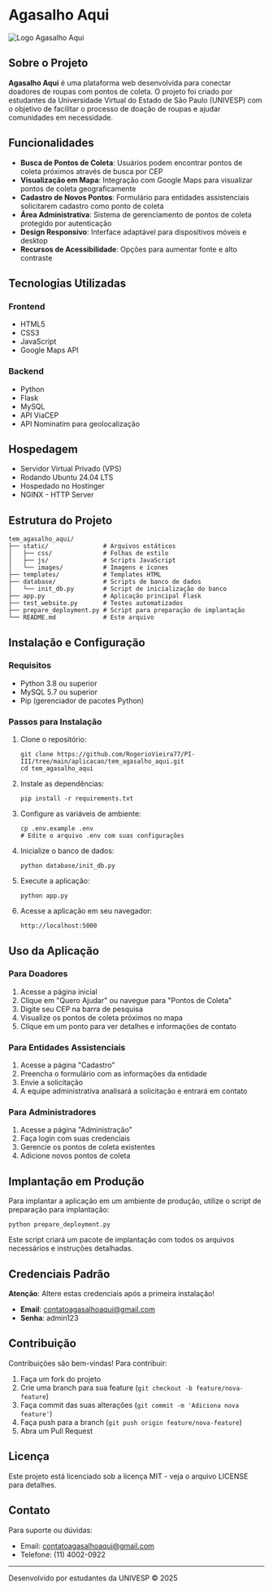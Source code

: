 # Agasalho Aqui

![Logo Agasalho Aqui](https://private-us-east-1.manuscdn.com/sessionFile/tdoESe0rdNXl5uwJnENTbB/sandbox/PGupDsxTGD3RTrdfbYY5vs-images_1745382423193_na1fn_L2hvbWUvdWJ1bnR1L3RlbV9hZ2FzYWxob19hcXVpL3N0YXRpYy9pbWFnZXMvSGVhcnRCb3hsb2dv.png?Policy=eyJTdGF0ZW1lbnQiOlt7IlJlc291cmNlIjoiaHR0cHM6Ly9wcml2YXRlLXVzLWVhc3QtMS5tYW51c2Nkbi5jb20vc2Vzc2lvbkZpbGUvdGRvRVNlMHJkTlhsNXV3Sm5FTlRiQi9zYW5kYm94L1BHdXBEc3hUR0QzUlRyZGZiWVk1dnMtaW1hZ2VzXzE3NDUzODI0MjMxOTNfbmExZm5fTDJodmJXVXZkV0oxYm5SMUwzUmxiVjloWjJGellXeG9iMTloY1hWcEwzTjBZWFJwWXk5cGJXRm5aWE12U0dWaGNuUkNiM2hzYjJkdi5wbmciLCJDb25kaXRpb24iOnsiRGF0ZUxlc3NUaGFuIjp7IkFXUzpFcG9jaFRpbWUiOjE3NjcyMjU2MDB9fX1dfQ__&Key-Pair-Id=K2HSFNDJXOU9YS&Signature=XSb0mBXC7OUjWijTqEcEdp7TKs7mNOsU0G0~VNiWCmDBCV3~EuE5NCGIs8YgyVDrU-3TWzS5rjFh9dKECkdjVKfb5P9Pfi2s7~vyTPWELtnLexgzBu5uMoObyusZ2tCLDfEXrpCvlgiDtWHLtBUX2bq6pjUTcTA2HJFvy1E2ZjdMesxxVfUVmg9XOTuzwDIPqJq0kH5Q-xh9D8NkgtW7ytO3P6AeQUf8-uol7tFUk-jbN43JBzss7xKMnIvt6RE0qpFjjO31BUSSO-UhOBOlcWlQmaAfmc1G45XFBQjut2UfnNf7iWe4nWhYQF9j76DmLZOxXLZ6G1-UQen5yoMB5w__)

## Sobre o Projeto

**Agasalho Aqui** é uma plataforma web desenvolvida para conectar doadores de roupas com pontos de coleta. O projeto foi criado por estudantes da Universidade Virtual do Estado de São Paulo (UNIVESP) com o objetivo de facilitar o processo de doação de roupas e ajudar comunidades em necessidade.

## Funcionalidades

- **Busca de Pontos de Coleta**: Usuários podem encontrar pontos de coleta próximos através de busca por CEP
- **Visualização em Mapa**: Integração com Google Maps para visualizar pontos de coleta geograficamente
- **Cadastro de Novos Pontos**: Formulário para entidades assistenciais solicitarem cadastro como ponto de coleta
- **Área Administrativa**: Sistema de gerenciamento de pontos de coleta protegido por autenticação
- **Design Responsivo**: Interface adaptável para dispositivos móveis e desktop
- **Recursos de Acessibilidade**: Opções para aumentar fonte e alto contraste

## Tecnologias Utilizadas

### Frontend
- HTML5
- CSS3
- JavaScript
- Google Maps API

### Backend
- Python
- Flask
- MySQL
- API ViaCEP 
- API Nominatim para geolocalização

## Hospedagem
- Servidor Virtual Privado (VPS)
- Rodando Ubuntu 24.04 LTS
- Hospedado no Hostinger
- NGINX - HTTP Server

## Estrutura do Projeto

```
tem_agasalho_aqui/
├── static/               # Arquivos estáticos
│   ├── css/              # Folhas de estilo
│   ├── js/               # Scripts JavaScript
│   └── images/           # Imagens e ícones
├── templates/            # Templates HTML
├── database/             # Scripts de banco de dados
│   └── init_db.py        # Script de inicialização do banco
├── app.py                # Aplicação principal Flask
├── test_website.py       # Testes automatizados
├── prepare_deployment.py # Script para preparação de implantação
└── README.md             # Este arquivo
```

## Instalação e Configuração

### Requisitos
- Python 3.8 ou superior
- MySQL 5.7 ou superior
- Pip (gerenciador de pacotes Python)

### Passos para Instalação

1. Clone o repositório:
   ```
   git clone https://github.com/RogerioVieira77/PI-III/tree/main/aplicacao/tem_agasalho_aqui.git
   cd tem_agasalho_aqui
   ```

2. Instale as dependências:
   ```
   pip install -r requirements.txt
   ```

3. Configure as variáveis de ambiente:
   ```
   cp .env.example .env
   # Edite o arquivo .env com suas configurações
   ```

4. Inicialize o banco de dados:
   ```
   python database/init_db.py
   ```

5. Execute a aplicação:
   ```
   python app.py
   ```

6. Acesse a aplicação em seu navegador:
   ```
   http://localhost:5000
   ```

## Uso da Aplicação

### Para Doadores
1. Acesse a página inicial
2. Clique em "Quero Ajudar" ou navegue para "Pontos de Coleta"
3. Digite seu CEP na barra de pesquisa
4. Visualize os pontos de coleta próximos no mapa
5. Clique em um ponto para ver detalhes e informações de contato

### Para Entidades Assistenciais
1. Acesse a página "Cadastro"
2. Preencha o formulário com as informações da entidade
3. Envie a solicitação
4. A equipe administrativa analisará a solicitação e entrará em contato

### Para Administradores
1. Acesse a página "Administração"
2. Faça login com suas credenciais
3. Gerencie os pontos de coleta existentes
4. Adicione novos pontos de coleta

## Implantação em Produção

Para implantar a aplicação em um ambiente de produção, utilize o script de preparação para implantação:

```
python prepare_deployment.py
```

Este script criará um pacote de implantação com todos os arquivos necessários e instruções detalhadas.

## Credenciais Padrão

**Atenção**: Altere estas credenciais após a primeira instalação!

- **Email**: contatoagasalhoaqui@gmail.com
- **Senha**: admin123

## Contribuição

Contribuições são bem-vindas! Para contribuir:

1. Faça um fork do projeto
2. Crie uma branch para sua feature (`git checkout -b feature/nova-feature`)
3. Faça commit das suas alterações (`git commit -m 'Adiciona nova feature'`)
4. Faça push para a branch (`git push origin feature/nova-feature`)
5. Abra um Pull Request

## Licença

Este projeto está licenciado sob a licença MIT - veja o arquivo LICENSE para detalhes.

## Contato

Para suporte ou dúvidas:
- Email: contatoagasalhoaqui@gmail.com
- Telefone: (11) 4002-0922

---

Desenvolvido por estudantes da UNIVESP © 2025